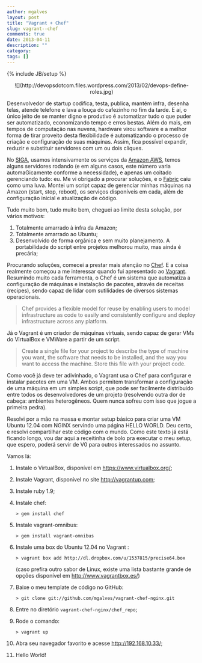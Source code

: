 ```yaml
---
author: mgalves
layout: post
title: "Vagrant + Chef"
slug: vagrant--chef
comments: true
date: 2013-04-11
description: ""
category: 
tags: []
---
```

{% include JB/setup %}

<div style="text-align: center;" markdown="1">
    ![](http://devopsdotcom.files.wordpress.com/2013/02/devops-define-roles.jpg)
</div>

Desenvolvedor de startup codifica, testa, publica, mantém infra, desenha telas, atende telefone e lava a louça do cafezinho no fim da tarde. E aí, o único jeito de se manter digno e produtivo é automatizar tudo o que puder ser automatizado, economizando tempo e erros bestas. Além do mais, em tempos de computação nas nuvens, hardware virou software e a melhor forma de tirar proveito desta flexibilidade é automatizando o processo de criação e configuração de suas máquinas. Assim, fica possível expandir, reduzir e substituir servidores com um ou dois cliques.

No [SIGA](http://siga.st), usamos intensivamente os serviços da [Amazon AWS](http://aws.amazon.com), temos alguns servidores rodando (e em alguns casos, este número varia automaGicamente conforme a necessidade), e apenas um coitado gerenciando tudo: eu.
Me vi obrigado a procurar soluções, e o [Fabric](http://fabfile.org) caiu como uma luva. Montei um script capaz de gerenciar minhas máquinas na Amazon (start, stop, reboot), os serviços disponíveis em cada, além de configuração inicial e atualização de código.

Tudo muito bom, tudo muito bem, cheguei ao limite desta solução, por vários motivos:

1. Totalmente amarrado à infra da Amazon;
1. Totalmente amarrado ao Ubuntu;
1. Desenvolvido de forma orgânica e sem muito planejamento. A portabilidade do script entre projetos melhorou muito, mas ainda é precária;

Procurando soluções, comecei a prestar mais atenção no [Chef](http://www.opscode.com/chef/). E a coisa realmente começou a me interessar quando fui apresentado ao [Vagrant](http://www.vagrantup.com/). Resumindo muito cada ferramenta, o Chef é um sistema que automatiza a configuração de máquinas e instalação de pacotes, através de receitas (recipes), sendo capaz de lidar com sutilidades de diversos sistemas operacionais.

> Chef provides a flexible model for reuse by enabling users to model infrastructure as code to easily and consistently configure and deploy infrastructure across any platform. 

Já o Vagrant é um criador de máquinas virtuais, sendo capaz de gerar VMs do VirtualBox e VMWare a partir de um script.

> Create a single file for your project to describe the type of machine you want, the software that needs to be installed, and the way you want to access the machine. Store this file with your project code.

Como você já deve ter adivinhado, o Vagrant usa o Chef para configurar e instalar pacotes em uma VM. Ambos permitem transformar a configuração de uma máquina em um simples script, que pode ser facilmente distribuido entre todos os desenvolvedores de um projeto (resolvendo outra dor de cabeça: ambientes heterogêneos. Quem nunca sofreu com isso que jogue a primeira pedra).

Resolvi por a mão na massa e montar setup básico para criar uma VM Ubuntu 12.04 com NGINX servindo uma página HELLO WORLD. Deu certo, e resolvi compartilhar este código com o mundo. Como este texto já está ficando longo, vou dar aqui a receitinha de bolo pra executar o meu setup, que espero, poderá servir de V0 para outros interessados no assunto. 

Vamos lá:

1. Instale o VirtualBox, disponível em <https://www.virtualbox.org/>;

1. Instale Vagrant, disponivel no site <http://vagrantup.com>;

1. Instale ruby 1.9;

1. Instale chef:

    `> gem install chef`

1. Instale vagrant-omnibus:

    `> gem install vagrant-omnibus`

1. Instale uma box do Ubuntu 12.04 no Vagrant :

    `> vagrant box add http://dl.dropbox.com/u/1537815/precise64.box`

    (caso prefira outro sabor de Linux, existe uma lista bastante grande de opções disponível em <http://www.vagrantbox.es/>)

1. Baixe o meu template de código no GitHub:

    `> git clone git://github.com/mgalves/vagrant-chef-nginx.git`

1. Entre no diretório `vagrant-chef-nginx/chef_repo`;

1. Rode o comando:

    `> vagrant up`

1. Abra seu navegador favorito e acesse <http://192.168.10.33/>;

1. Hello World!

